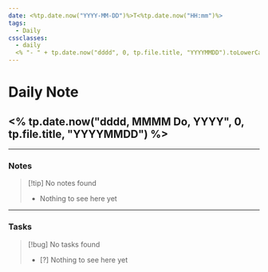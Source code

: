 ```yaml
---
date: <%tp.date.now("YYYY-MM-DD")%>T<%tp.date.now("HH:mm")%>
tags:
  - Daily
cssclasses:
  - daily
  <% "- " + tp.date.now("dddd", 0, tp.file.title, "YYYYMMDD").toLowerCase() %>
---
```


# Daily Note
## <% tp.date.now("dddd, MMMM Do, YYYY", 0, tp.file.title, "YYYYMMDD") %>

***

### Notes

> [!tip] No notes found
> - Nothing to see here yet

***

### Tasks

> [!bug] No tasks found
> - [?] Nothing to see here yet